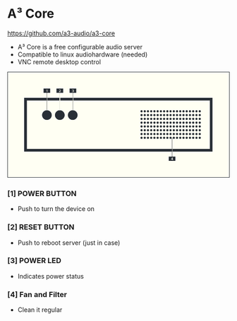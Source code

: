 # A³ Core

https://github.com/a3-audio/a3-core

- A³ Core is a free configurable audio server
- Compatible to linux audiohardware (needed)
- VNC remote desktop control

![A³ Core numbered](pics_user/a3-core-icon_light_numbered.png)

### [1] POWER BUTTON
- Push to turn the device on

### [2] RESET BUTTON
- Push to reboot server (just in case)

### [3] POWER LED
- Indicates power status

### [4] Fan and Filter
- Clean it regular